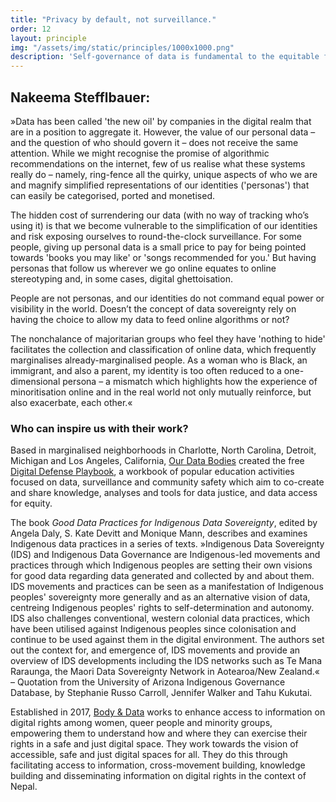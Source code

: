 ```yaml
---
title: "Privacy by default, not surveillance."
order: 12
layout: principle
img: "/assets/img/static/principles/1000x1000.png"
description: 'Self-governance of data is fundamental to the equitable functioning of the internet. We must all have the agency to determine how, for what purposes, when and for how long our data is used, shared and saved.'
---
```


## Nakeema Stefflbauer:

»Data has been called 'the new oil' by companies in the digital realm that are in a position to aggregate it. However, the value of our personal data – and the question of who should govern it – does not receive the same attention. While we might recognise the promise of algorithmic recommendations on the internet, few of us realise what these systems really do – namely, ring-fence all the quirky, unique aspects of who we are and magnify simplified representations of our identities ('personas') that can easily be categorised, ported and monetised.

The hidden cost of surrendering our data (with no way of tracking who’s using it) is that we become vulnerable to the simplification of our identities and risk exposing ourselves to round-the-clock surveillance. For some people, giving up personal data is a small price to pay for being pointed towards 'books you may like' or 'songs recommended for you.' But having personas that follow us wherever we go online equates to online stereotyping and, in some cases, digital ghettoisation.

People are not personas, and our identities do not command equal power or visibility in the world. Doesn’t the concept of data sovereignty rely on having the choice to allow my data to feed online algorithms or not?

The nonchalance of majoritarian groups who feel they have 'nothing to hide' facilitates the collection and classification of online data, which frequently marginalises already-marginalised people. As a woman who is Black, an immigrant, and also a parent, my identity is too often reduced to a one-dimensional persona – a mismatch which highlights how the experience of minoritisation online and in the real world not only mutually reinforce, but also exacerbate, each other.«


<div class="principle-info-box" markdown="1">

### Who can inspire us with their work?

Based in marginalised neighborhoods in Charlotte, North Carolina, Detroit, Michigan and Los Angeles, California, [Our Data Bodies](https://www.odbproject.org/) created the free [Digital Defense Playbook](https://www.odbproject.org/tools/), a workbook of popular education activities focused on data, surveillance and community safety which aim to co-create and share knowledge, analyses and tools for data justice, and data access for equity.

The book *Good Data Practices for Indigenous Data Sovereignty*, edited by Angela Daly, S. Kate Devitt and Monique Mann, describes and examines Indigenous data practices in a series of texts. »Indigenous Data Sovereignty (IDS) and Indigenous Data Governance are Indigenous-led movements and practices through which Indigenous peoples are setting their own visions for good data regarding data generated and collected by and about them. IDS movements and practices can be seen as a manifestation of Indigenous peoples' sovereignty more generally and as an alternative vision of data, centreing Indigenous peoples' rights to self-determination and autonomy. IDS also challenges conventional, western colonial data practices, which have been utilised against Indigenous peoples since colonisation and continue to be used against them in the digital environment. The authors set out the context for, and emergence of, IDS movements and provide an overview of IDS developments including the IDS networks such as Te Mana Raraunga, the Maori Data Sovereignty Network in Aotearoa/New Zealand.« – Quotation from the University of Arizona Indigenous Governance Database, by Stephanie Russo Carroll, Jennifer Walker and Tahu Kukutai. 

Established in 2017, [Body & Data](https://bodyanddata.org/) works to enhance access to information on digital rights among women, queer people and minority groups, empowering them to understand how and where they can exercise their rights in a safe and just digital space. They work towards the vision of accessible, safe and just digital spaces for all. They do this through facilitating access to information, cross-movement building, knowledge building and disseminating information on digital rights in the context of Nepal.

</div>








